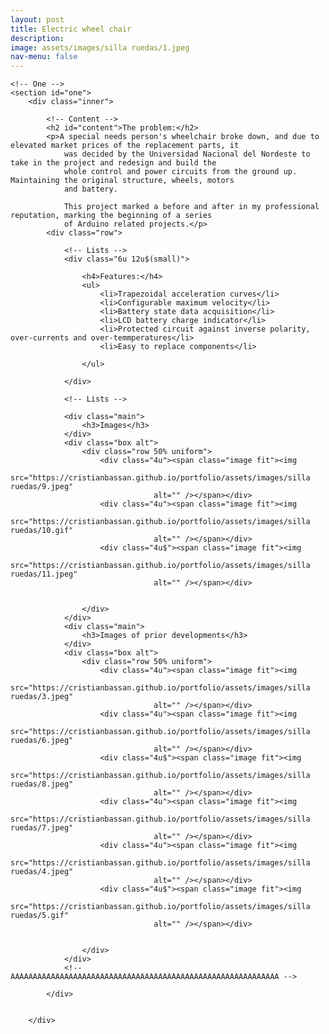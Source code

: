 ```yaml
---
layout: post
title: Electric wheel chair
description: 
image: assets/images/silla ruedas/1.jpeg
nav-menu: false
---
```


<!-- Main -->
<div id="main" class="alt">

	<!-- One -->
	<section id="one">
		<div class="inner">

			<!-- Content -->
			<h2 id="content">The problem:</h2>
			<p>A special needs person's wheelchair broke down, and due to elevated market prices of the replacement parts, it
				was decided by the Universidad Nacional del Nordeste to take in the project and redesign and build the
				whole control and power circuits from the ground up. Maintaining the original structure, wheels, motors
				and battery.

				This project marked a before and after in my professional reputation, marking the beginning of a series
				of Arduino related projects.</p>
			<div class="row">

				<!-- Lists -->
				<div class="6u 12u$(small)">

					<h4>Features:</h4>
					<ul>
						<li>Trapezoidal acceleration curves</li>
						<li>Configurable maximum velocity</li>
						<li>Battery state data acquisition</li>
						<li>LCD battery charge indicator</li>
						<li>Protected circuit against inverse polarity, over-currents and over-temmperatures</li>
						<li>Easy to replace components</li>

					</ul>

				</div>
<!-- 
				<div class="6u 12u$(small)">
					<h3>Development details</h3>
					<p>Se optó por un approach digital para el desarrollo, lo único que se utilizó de la silla de ruedas
						original fueron las ruedas y motores, estructura y asiento. Se imprimió en 3D una nueva carcasa
						para el joystick (de juegos "arcade" de la época debido a su disponibilidad y durabilidad) y la
						caja para proteger el circuito fabricado. Se desarrolló el circuito teniendo en cuenta la
						sencillez a la hora de realizar futuras reparaciones, las piezas individuales del circuito se
						montan y desmontan sin necesidad de soldar/desoldar.</p>
				</div> -->

				<!-- Lists -->
<!-- 				<div class="6u 12u$(small)">

					<h4>Funciones:</h4>
					<ul>
						<li>Rampas de aceleración y desaceleración</li>
						<li>Velocidad máxima configurable</li>
						<li>Capacidad de almacenar datos (ej: carga de la batería, mensajes de error) en el tiempo y
							enviárselos vía Bluetooth a un dispositivo con el fin de realizar análisis estadísticos</li>
						<li>LCD indicador de la carga de la batería</li>
						<li>Circuito protegido a la polaridad inversa, sobrecorriente y sobretemperatura</li>
						<li>Componentes del circuito fácilmetne intercambiables</li>

					</ul>

				</div> -->
				<div class="main">
					<h3>Images</h3>
				</div>
				<div class="box alt">
					<div class="row 50% uniform">
						<div class="4u"><span class="image fit"><img
									src="https://cristianbassan.github.io/portfolio/assets/images/silla ruedas/9.jpeg"
									alt="" /></span></div>
						<div class="4u"><span class="image fit"><img
									src="https://cristianbassan.github.io/portfolio/assets/images/silla ruedas/10.gif"
									alt="" /></span></div>
						<div class="4u$"><span class="image fit"><img
									src="https://cristianbassan.github.io/portfolio/assets/images/silla ruedas/11.jpeg"
									alt="" /></span></div>


					</div>
				</div>
				<div class="main">
					<h3>Images of prior developments</h3>
				</div>
				<div class="box alt">
					<div class="row 50% uniform">
						<div class="4u"><span class="image fit"><img
									src="https://cristianbassan.github.io/portfolio/assets/images/silla ruedas/3.jpeg"
									alt="" /></span></div>
						<div class="4u"><span class="image fit"><img
									src="https://cristianbassan.github.io/portfolio/assets/images/silla ruedas/6.jpeg"
									alt="" /></span></div>
						<div class="4u$"><span class="image fit"><img
									src="https://cristianbassan.github.io/portfolio/assets/images/silla ruedas/8.jpeg"
									alt="" /></span></div>
						<div class="4u"><span class="image fit"><img
									src="https://cristianbassan.github.io/portfolio/assets/images/silla ruedas/7.jpeg"
									alt="" /></span></div>
						<div class="4u"><span class="image fit"><img
									src="https://cristianbassan.github.io/portfolio/assets/images/silla ruedas/4.jpeg"
									alt="" /></span></div>
						<div class="4u$"><span class="image fit"><img
									src="https://cristianbassan.github.io/portfolio/assets/images/silla ruedas/5.gif"
									alt="" /></span></div>


					</div>
				</div>
				<!-- 	AAAAAAAAAAAAAAAAAAAAAAAAAAAAAAAAAAAAAAAAAAAAAAAAAAAAAAAAAAAA -->

			</div>


		</div>
